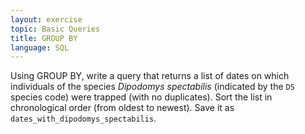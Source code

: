 ```yaml
---
layout: exercise
topic: Basic Queries
title: GROUP BY
language: SQL
---
```


Using GROUP BY, write a query that returns a list of dates on which individuals
of the species *Dipodomys spectabilis* (indicated by the `DS` species code) were
trapped (with no duplicates). Sort the list in chronological order (from oldest
to newest). Save it as `dates_with_dipodomys_spectabilis`.
